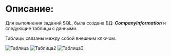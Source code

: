 # Описание:
Для выполнения заданий SQL, была создана БД: ***CompanyInformation*** и следующие таблицы с данными.

Таблицы связаны между собой внешним ключом.
 
![Таблица](https://github.com/KseniaTabakova/Pictures/blob/master/SQLPictures/1.png)
![Таблица2](https://github.com/KseniaTabakova/Pictures/blob/master/SQLPictures/2.png)
![Таблица3](https://github.com/KseniaTabakova/Pictures/blob/master/SQLPictures/3.png)

